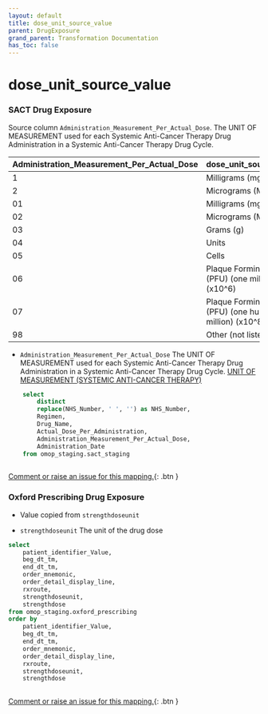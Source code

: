 ```yaml
---
layout: default
title: dose_unit_source_value
parent: DrugExposure
grand_parent: Transformation Documentation
has_toc: false
---
```

# dose_unit_source_value
### SACT Drug Exposure
Source column  `Administration_Measurement_Per_Actual_Dose`.
The UNIT OF MEASUREMENT used for each Systemic Anti-Cancer Therapy Drug Administration in a Systemic Anti-Cancer Therapy Drug Cycle.


|Administration_Measurement_Per_Actual_Dose|dose_unit_source_value|notes|
|------|-----|-----|
|1|Milligrams (mg)||
|2|Micrograms (Mcg)||
|01|Milligrams (mg)||
|02|Micrograms (Mcg)||
|03|Grams (g)||
|04|Units||
|05|Cells||
|06|Plaque Forming Units (PFU) (one million) (x10^6)||
|07|Plaque Forming Units (PFU) (one hundred million) (x10^8)||
|98|Other (not listed)||


* `Administration_Measurement_Per_Actual_Dose` The UNIT OF MEASUREMENT used for each Systemic Anti-Cancer Therapy Drug Administration in a Systemic Anti-Cancer Therapy Drug Cycle. [UNIT OF MEASUREMENT (SYSTEMIC ANTI-CANCER THERAPY)](https://www.datadictionary.nhs.uk/data_elements/unit_of_measurement__systemic_anti-cancer_therapy_.html)

```sql
	select
		distinct
		replace(NHS_Number, ' ', '') as NHS_Number,
		Regimen,
		Drug_Name,
		Actual_Dose_Per_Administration,
		Administration_Measurement_Per_Actual_Dose,
		Administration_Date
	from omop_staging.sact_staging
	
```


[Comment or raise an issue for this mapping.](https://github.com/answerdigital/oxford-omop-data-mapper/issues/new?title=OMOP%20DrugExposure%20table%20dose_unit_source_value%20field%20SACT%20Drug%20Exposure%20mapping){: .btn }
### Oxford Prescribing Drug Exposure
* Value copied from `strengthdoseunit`

* `strengthdoseunit` The unit of the drug dose 

```sql
select
	patient_identifier_Value,
	beg_dt_tm,
	end_dt_tm,
	order_mnemonic,
	order_detail_display_line,
	rxroute,
	strengthdoseunit,
	strengthdose
from omop_staging.oxford_prescribing
order by
	patient_identifier_Value,
	beg_dt_tm,
	end_dt_tm,
	order_mnemonic,
	order_detail_display_line,
	rxroute,
	strengthdoseunit,
	strengthdose
	
```


[Comment or raise an issue for this mapping.](https://github.com/answerdigital/oxford-omop-data-mapper/issues/new?title=OMOP%20DrugExposure%20table%20dose_unit_source_value%20field%20Oxford%20Prescribing%20Drug%20Exposure%20mapping){: .btn }
